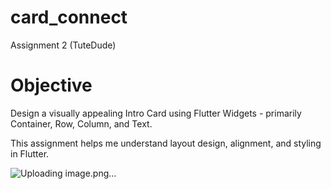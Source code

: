 # card_connect
Assignment 2 (TuteDude)


# Objective
Design a visually appealing Intro Card using Flutter Widgets - primarily Container, Row, Column, and Text.

This assignment helps me understand layout design, alignment, and styling in Flutter.

![Uploading image.png…]()

